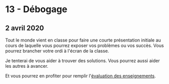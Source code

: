# 13 - Débogage

## 2 avril 2020

Tout le monde vient en classe pour faire une courte présentation initiale au cours de laquelle vous pourrez exposer vos problèmes ou vos succès. Vous pourrez brancher votre ordi à l'écran de la classe.

Je tenterai de vous aider à trouver des solutions. Vous pourrez aussi aider les autres à avancer.

Et vous pourrez en profiter pour remplir l'[évaluation des enseignements](http://evaluation.uqam.ca/).

